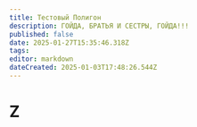 ```yaml
---
title: Тестовый Полигон
description: ГОЙДА, БРАТЬЯ И СЕСТРЫ, ГОЙДА!!!
published: false
date: 2025-01-27T15:35:46.318Z
tags: 
editor: markdown
dateCreated: 2025-01-03T17:48:26.544Z
---
```


# Z